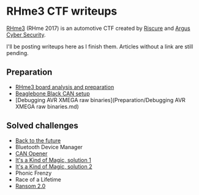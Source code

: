 # RHme3 CTF writeups

[RHme3](https://rhme.riscure.com/3/news) (RHme 2017) is an automotive CTF created by [Riscure](https://www.riscure.com/) and [Argus Cyber Security](https://argus-sec.com/).

I'll be posting writeups here as I finish them.  Articles without a link are still pending.

## Preparation

* [RHme3 board analysis and preparation](Preparation/RHme3_board_analysis.md)
* [Beaglebone Black CAN setup](Preparation/BBB_CAN_setup.md)
* [Debugging AVR XMEGA raw binaries](Preparation/Debugging AVR XMEGA raw binaries.md)

## Solved challenges

* [Back to the future](Challenges/Back_to_the_Future.md)
* Bluetooth Device Manager
* [CAN Opener](Challenges/CAN_Opener.md)
* [It's a Kind of Magic, solution 1](Challenges/It's_a_Kind_of_Magic_solution_1.md)
* [It's a Kind of Magic, solution 2](Challenges/It's_a_Kind_of_Magic_solution_2.md)
* Phonic Frenzy
* Race of a Lifetime
* [Ransom 2.0](Challenges/Ransom_2.0.md)
